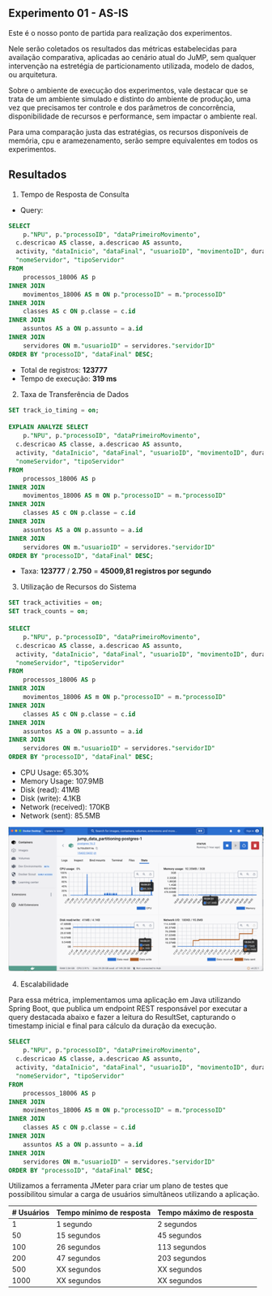 ## Experimento 01 - AS-IS

Este é o nosso ponto de partida para realização dos experimentos.

Nele serão coletados os resultados das métricas estabelecidas para availação comparativa, aplicadas ao cenário atual do JuMP, sem qualquer intervenção na estretégia de particionamento utilizada, modelo de dados, ou arquitetura.

Sobre o ambiente de execução dos experimentos, vale destacar que se trata de um ambiente simulado e distinto do ambiente de produção, uma vez que precisamos ter controle e dos parâmetros de concorrência, disponibilidade de recursos e performance, sem impactar o ambiente real.

Para uma comparação justa das estratégias, os recursos disponíveis de memória, cpu e aramezenamento, serão sempre equivalentes em todos os experimentos.

## Resultados

1. Tempo de Resposta de Consulta

- Query:

```sql
SELECT
    p."NPU", p."processoID", "dataPrimeiroMovimento",
  c.descricao AS classe, a.descricao AS assunto,
  activity, "dataInicio", "dataFinal", "usuarioID", "movimentoID", duration
  "nomeServidor", "tipoServidor"
FROM
    processos_18006 AS p
INNER JOIN
    movimentos_18006 AS m ON p."processoID" = m."processoID"
INNER JOIN
    classes AS c ON p.classe = c.id
INNER JOIN
    assuntos AS a ON p.assunto = a.id
INNER JOIN
    servidores ON m."usuarioID" = servidores."servidorID"
ORDER BY "processoID", "dataFinal" DESC;
```

- Total de registros: **123777**
- Tempo de execução: **319 ms**

2. Taxa de Transferência de Dados

```sql
SET track_io_timing = on;

EXPLAIN ANALYZE SELECT
    p."NPU", p."processoID", "dataPrimeiroMovimento",
  c.descricao AS classe, a.descricao AS assunto,
  activity, "dataInicio", "dataFinal", "usuarioID", "movimentoID", duration
  "nomeServidor", "tipoServidor"
FROM
    processos_18006 AS p
INNER JOIN
    movimentos_18006 AS m ON p."processoID" = m."processoID"
INNER JOIN
    classes AS c ON p.classe = c.id
INNER JOIN
    assuntos AS a ON p.assunto = a.id
INNER JOIN
    servidores ON m."usuarioID" = servidores."servidorID"
ORDER BY "processoID", "dataFinal" DESC;
```

- Taxa: **123777** / **2.750** = **45009,81 registros por segundo**

3. Utilização de Recursos do Sistema

```sql
SET track_activities = on; 
SET track_counts = on;

SELECT
    p."NPU", p."processoID", "dataPrimeiroMovimento",
  c.descricao AS classe, a.descricao AS assunto,
  activity, "dataInicio", "dataFinal", "usuarioID", "movimentoID", duration
  "nomeServidor", "tipoServidor"
FROM
    processos_18006 AS p
INNER JOIN
    movimentos_18006 AS m ON p."processoID" = m."processoID"
INNER JOIN
    classes AS c ON p.classe = c.id
INNER JOIN
    assuntos AS a ON p.assunto = a.id
INNER JOIN
    servidores ON m."usuarioID" = servidores."servidorID"
ORDER BY "processoID", "dataFinal" DESC;
```

- CPU Usage: 65.30%
- Memory Usage: 107.9MB
- Disk (read): 41MB
- Disk (write): 4.1KB
- Network (received): 170KB
- Network (sent): 85.5MB

![Stats](./stats.png)

4. Escalabilidade

Para essa métrica, implementamos uma aplicação em Java utilizando Spring Boot, que publica um endpoint REST responsável por executar a query destacada abaixo e fazer a leitura do ResultSet, capturando o timestamp inicial e final para cálculo da duração da execução.

```sql
SELECT
    p."NPU", p."processoID", "dataPrimeiroMovimento",
  c.descricao AS classe, a.descricao AS assunto,
  activity, "dataInicio", "dataFinal", "usuarioID", "movimentoID", duration
  "nomeServidor", "tipoServidor"
FROM
    processos_18006 AS p
INNER JOIN
    movimentos_18006 AS m ON p."processoID" = m."processoID"
INNER JOIN
    classes AS c ON p.classe = c.id
INNER JOIN
    assuntos AS a ON p.assunto = a.id
INNER JOIN
    servidores ON m."usuarioID" = servidores."servidorID"
ORDER BY "processoID", "dataFinal" DESC;
```

Utilizamos a ferramenta JMeter para criar um plano de testes que possibilitou simular a carga de usuários simultâneos utilizando a aplicação.

| # Usuários | Tempo mínimo de resposta   | Tempo máximo de resposta    |
| ---------- | -------------------------- | --------------------------- |
| 1          | 1 segundo                  | 2 segundos                  |
| 50         | 15 segundos                | 45 segundos                 |
| 100        | 26 segundos                | 113 segundos                |
| 200        | 47 segundos                | 203 segundos                |
| 500        | XX segundos                | XX segundos                 |
| 1000       | XX segundos                | XX segundos                 |


